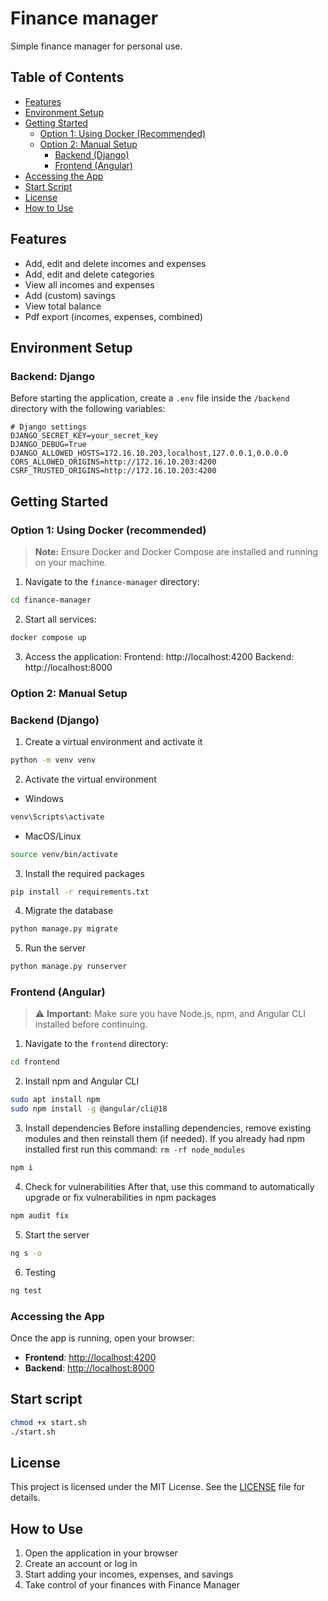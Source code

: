 # Finance manager
Simple finance manager for personal use.

## Table of Contents
- [Features](#features)
- [Environment Setup](#environment-setup)
- [Getting Started](#getting-started)
  - [Option 1: Using Docker (Recommended)](#option-1-using-docker-recommended)
  - [Option 2: Manual Setup](#option-2-manual-setup)
    - [Backend (Django)](#backend-django)
    - [Frontend (Angular)](#frontend-angular)
- [Accessing the App](#accessing-the-app)
- [Start Script](#start)
- [License](#license)
- [How to Use](#how-to-use)

## Features
- Add, edit and delete incomes and expenses
- Add, edit and delete categories
- View all incomes and expenses
- Add (custom) savings
- View total balance
- Pdf export (incomes, expenses, combined)

## Environment Setup
### Backend: Django
Before starting the application, create a `.env` file inside the `/backend` directory with the following variables:

```env
# Django settings
DJANGO_SECRET_KEY=your_secret_key
DJANGO_DEBUG=True
DJANGO_ALLOWED_HOSTS=172.16.10.203,localhost,127.0.0.1,0.0.0.0
CORS_ALLOWED_ORIGINS=http://172.16.10.203:4200
CSRF_TRUSTED_ORIGINS=http://172.16.10.203:4200
```

## Getting Started
### Option 1: Using Docker (recommended)
> **Note:** Ensure Docker and Docker Compose are installed and running on your machine.

1. Navigate to the `finance-manager` directory:
```bash
cd finance-manager
```
2. Start all services:
```bash
docker compose up
```
3. Access the application:
Frontend: http://localhost:4200
Backend: http://localhost:8000

### Option 2: Manual Setup
### Backend (Django)
1. Create a virtual environment and activate it
```bash
python -m venv venv
```
2. Activate the virtual environment 
- Windows
```bash
venv\Scripts\activate
```
- MacOS/Linux
```bash
source venv/bin/activate
```
3. Install the required packages
```bash
pip install -r requirements.txt
```
4. Migrate the database
```bash
python manage.py migrate
```
5. Run the server
```bash
python manage.py runserver
```

### Frontend (Angular)
> ⚠️ **Important:** Make sure you have Node.js, npm, and Angular CLI installed before continuing.
1. Navigate to the `frontend` directory:
```bash
cd frontend
```
2. Install npm and Angular CLI
```bash
sudo apt install npm
sudo npm install -g @angular/cli@18
```
3. Install dependencies
Before installing dependencies, remove existing modules and then reinstall them (if needed).
If you already had npm installed first run this command: `rm -rf node_modules`
```bash
npm i
```
4. Check for vulnerabilities
After that, use this command to automatically upgrade or fix vulnerabilities in npm packages
```bash
npm audit fix
```
5. Start the server
```bash
ng s -o
```
6. Testing
```bash
ng test
```

### Accessing the App
Once the app is running, open your browser:
- **Frontend**: [http://localhost:4200](http://localhost:4200)
- **Backend**: [http://localhost:8000](http://localhost:8000)

## Start script
```bash
chmod +x start.sh
./start.sh
```

## License
This project is licensed under the MIT License. See the [LICENSE](LICENSE) file for details.

## How to Use
1. Open the application in your browser
2. Create an account or log in
3. Start adding your incomes, expenses, and savings
4. Take control of your finances with Finance Manager